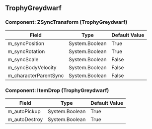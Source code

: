 ## TrophyGreydwarf

### Component: ZSyncTransform (TrophyGreydwarf)

|Field|Type|Default Value|
|-----|----|-------------|
|m_syncPosition|System.Boolean|True|
|m_syncRotation|System.Boolean|True|
|m_syncScale|System.Boolean|False|
|m_syncBodyVelocity|System.Boolean|False|
|m_characterParentSync|System.Boolean|False|

### Component: ItemDrop (TrophyGreydwarf)

|Field|Type|Default Value|
|-----|----|-------------|
|m_autoPickup|System.Boolean|True|
|m_autoDestroy|System.Boolean|True|

